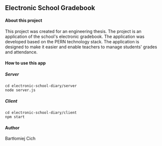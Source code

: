 ## Electronic School Gradebook

#### About this project
This project was created for an engineering thesis. The project is an application of the school's electronic gradebook. The application was developed based on the PERN technology stack. The application is designed to make it easier and enable teachers to manage students' grades and attendance.

#### How to use this app

##### Server
```
cd electronic-school-diary/server
node server.js
```

##### Client
```
cd electronic-school-diary/client
npm start
```
#### Author
Bartłomiej Cich